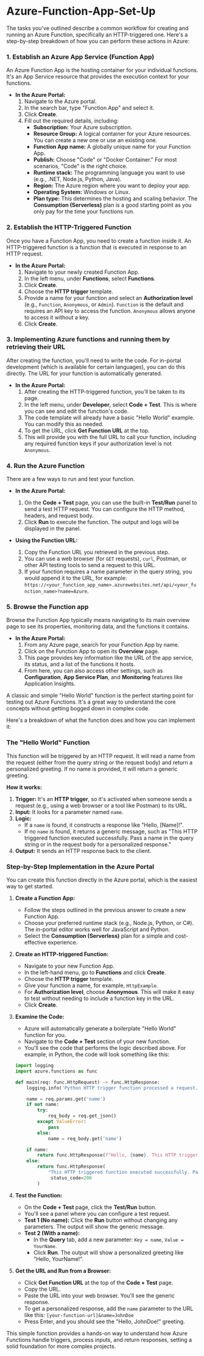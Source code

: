 # Azure-Function-App-Set-Up
The tasks you've outlined describe a common workflow for creating and running an Azure Function, specifically an HTTP-triggered one. Here's a step-by-step breakdown of how you can perform these actions in Azure:

### 1. Establish an Azure App Service (Function App)

An Azure Function App is the hosting container for your individual functions. It's an App Service resource that provides the execution context for your functions.

* **In the Azure Portal:**
    1.  Navigate to the Azure portal.
    2.  In the search bar, type "Function App" and select it.
    3.  Click **Create**.
    4.  Fill out the required details, including:
        * **Subscription:** Your Azure subscription.
        * **Resource Group:** A logical container for your Azure resources. You can create a new one or use an existing one.
        * **Function App name:** A globally unique name for your Function App.
        * **Publish:** Choose "Code" or "Docker Container." For most scenarios, "Code" is the right choice.
        * **Runtime stack:** The programming language you want to use (e.g., .NET, Node.js, Python, Java).
        * **Region:** The Azure region where you want to deploy your app.
        * **Operating System:** Windows or Linux.
        * **Plan type:** This determines the hosting and scaling behavior. The **Consumption (Serverless)** plan is a good starting point as you only pay for the time your functions run.

### 2. Establish the HTTP-Triggered Function

Once you have a Function App, you need to create a function inside it. An HTTP-triggered function is a function that is executed in response to an HTTP request.

* **In the Azure Portal:**
    1.  Navigate to your newly created Function App.
    2.  In the left menu, under **Functions**, select **Functions**.
    3.  Click **Create**.
    4.  Choose the **HTTP trigger** template.
    5.  Provide a name for your function and select an **Authorization level** (e.g., `Function`, `Anonymous`, or `Admin`). `Function` is the default and requires an API key to access the function. `Anonymous` allows anyone to access it without a key.
    6.  Click **Create**.

### 3. Implementing Azure functions and running them by retrieving their URL

After creating the function, you'll need to write the code. For in-portal development (which is available for certain languages), you can do this directly. The URL for your function is automatically generated.

* **In the Azure Portal:**
    1.  After creating the HTTP-triggered function, you'll be taken to its page.
    2.  In the left menu, under **Developer**, select **Code + Test**. This is where you can see and edit the function's code.
    3.  The code template will already have a basic "Hello World" example. You can modify this as needed.
    4.  To get the URL, click **Get Function URL** at the top.
    5.  This will provide you with the full URL to call your function, including any required function keys if your authorization level is not `Anonymous`.

### 4. Run the Azure Function

There are a few ways to run and test your function.

* **In the Azure Portal:**
    1.  On the **Code + Test** page, you can use the built-in **Test/Run** panel to send a test HTTP request. You can configure the HTTP method, headers, and request body.
    2.  Click **Run** to execute the function. The output and logs will be displayed in the panel.

* **Using the Function URL:**
    1.  Copy the Function URL you retrieved in the previous step.
    2.  You can use a web browser (for `GET` requests), `curl`, Postman, or other API testing tools to send a request to this URL.
    3.  If your function requires a name parameter in the query string, you would append it to the URL, for example: `https://<your_function_app_name>.azurewebsites.net/api/<your_function_name>?name=Azure`.

### 5. Browse the Function app

Browse the Function App typically means navigating to its main overview page to see its properties, monitoring data, and the functions it contains.

* **In the Azure Portal:**
    1.  From any Azure page, search for your Function App by name.
    2.  Click on the Function App to open its **Overview** page.
    3.  This page provides key information like the URL of the app service, its status, and a list of the functions it hosts.
    4.  From here, you can also access other settings, such as **Configuration**, **App Service Plan**, and **Monitoring** features like Application Insights.

A classic and simple "Hello World" function is the perfect starting point for testing out Azure Functions. It's a great way to understand the core concepts without getting bogged down in complex code.

Here's a breakdown of what the function does and how you can implement it:

### The "Hello World" Function

This function will be triggered by an HTTP request. It will read a name from the request (either from the query string or the request body) and return a personalized greeting. If no name is provided, it will return a generic greeting.

**How it works:**

1.  **Trigger:** It's an **HTTP trigger**, so it's activated when someone sends a request (e.g., using a web browser or a tool like Postman) to its URL.
2.  **Input:** It looks for a parameter named `name`.
3.  **Logic:**
      * If a `name` is found, it constructs a response like "Hello, [Name]\!".
      * If no `name` is found, it returns a generic message, such as "This HTTP triggered function executed successfully. Pass a name in the query string or in the request body for a personalized response."
4.  **Output:** It sends an HTTP response back to the client.

### Step-by-Step Implementation in the Azure Portal

You can create this function directly in the Azure portal, which is the easiest way to get started.

1.  **Create a Function App:**

      * Follow the steps outlined in the previous answer to create a new Function App.
      * Choose your preferred runtime stack (e.g., Node.js, Python, or C\#). The in-portal editor works well for JavaScript and Python.
      * Select the **Consumption (Serverless)** plan for a simple and cost-effective experience.

2.  **Create an HTTP-triggered Function:**

      * Navigate to your new Function App.
      * In the left-hand menu, go to **Functions** and click **Create**.
      * Choose the **HTTP trigger** template.
      * Give your function a name, for example, `HttpExample`.
      * For **Authorization level**, choose **Anonymous**. This will make it easy to test without needing to include a function key in the URL.
      * Click **Create**.

3.  **Examine the Code:**

      * Azure will automatically generate a boilerplate "Hello World" function for you.
      * Navigate to the **Code + Test** section of your new function.
      * You'll see the code that performs the logic described above. For example, in Python, the code will look something like this:

    <!-- end list -->

    ```python
    import logging
    import azure.functions as func

    def main(req: func.HttpRequest) -> func.HttpResponse:
        logging.info('Python HTTP trigger function processed a request.')

        name = req.params.get('name')
        if not name:
            try:
                req_body = req.get_json()
            except ValueError:
                pass
            else:
                name = req_body.get('name')

        if name:
            return func.HttpResponse(f"Hello, {name}. This HTTP triggered function executed successfully.")
        else:
            return func.HttpResponse(
                "This HTTP triggered function executed successfully. Pass a name in the query string or in the request body for a personalized response.",
                 status_code=200
            )
    ```

4.  **Test the Function:**

      * On the **Code + Test** page, click the **Test/Run** button.
      * You'll see a panel where you can configure a test request.
      * **Test 1 (No name):** Click the **Run** button without changing any parameters. The output will show the generic message.
      * **Test 2 (With a name):**
          * In the **Query** tab, add a new parameter: `Key = name`, `Value = YourName`.
          * Click **Run**. The output will show a personalized greeting like "Hello, YourName\!".

5.  **Get the URL and Run from a Browser:**

      * Click **Get Function URL** at the top of the **Code + Test** page.
      * Copy the URL.
      * Paste the URL into your web browser. You'll see the generic response.
      * To get a personalized response, add the `name` parameter to the URL like this:
        `[your-function-url]&name=JohnDoe`
      * Press Enter, and you should see the "Hello, JohnDoe\!" greeting.

This simple function provides a hands-on way to understand how Azure Functions handle triggers, process inputs, and return responses, setting a solid foundation for more complex projects.
